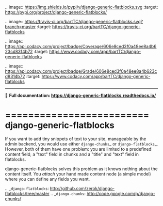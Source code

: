 .. image:: https://img.shields.io/pypi/v/django-generic-flatblocks.svg
    :target: https://pypi.org/project/django-generic-flatblocks/

.. image:: https://travis-ci.org/bartTC/django-generic-flatblocks.svg?branch=master
    :target: https://travis-ci.org/bartTC/django-generic-flatblocks

.. image:: https://api.codacy.com/project/badge/Coverage/606e8ced3f0a48ee8a4b623cd8314b72
    :target: https://www.codacy.com/app/bartTC/django-generic-flatblocks

.. image:: https://api.codacy.com/project/badge/Grade/606e8ced3f0a48ee8a4b623cd8314b72
    :target: https://www.codacy.com/app/bartTC/django-generic-flatblocks

----

📖 **Full documentation: https://django-generic-flatblocks.readthedocs.io/**

=========================
django-generic-flatblocks
=========================

If you want to add tiny snippets of text to your site, manageable by the admin
backend, you would use either `django-chunks`_ or `django-flatblocks`_.
However, both of them have one problem: you are limited to a predefined
content field; a "text" field in chunks and a "title" and "text" field in
flatblocks.

django-generic-flatblocks solves this problem as it knows nothing about the
content itself. You *attach* your hand made content node (a simple model) where
you can define any fields you want.

.. _`django-flatblocks`: http://github.com/zerok/django-flatblocks/tree/master
.. _`django-chunks`: http://code.google.com/p/django-chunks/



